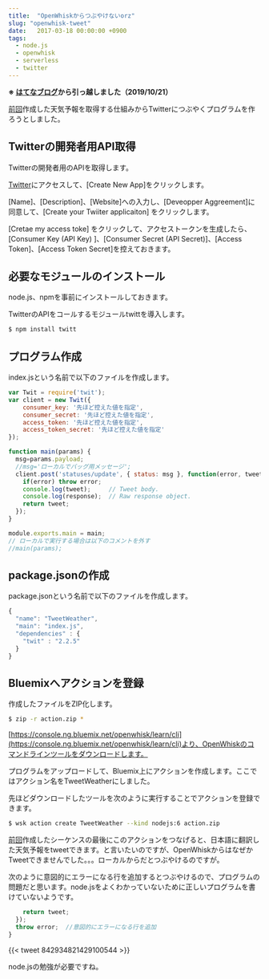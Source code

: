 ```yaml
---
title:  "OpenWhiskからつぶやけないorz"
slug: "openwhisk-tweet"
date:   2017-03-18 00:00:00 +0900
tags: 
  - node.js
  - openwhisk
  - serverless
  - twitter
---
```

**※ [はてなブログ](https://tatata.hatenablog.jp/entry/2017/03/18/121330)から引っ越しました（2019/10/21）**


[前回]作成した天気予報を取得する仕組みからTwitterにつぶやくプログラムを作ろうとしました。

## Twitterの開発者用API取得

Twitterの開発者用のAPIを取得します。

[Twitter](https://apps.twitter.com/)にアクセスして、[Create New App]をクリックします。

[Name]、[Description]、[Website]への入力し、[Deveopper Aggreement]に同意して、[Create your Twiiter applicaiton] をクリックします。

[Cretae my access toke] をクリックして、アクセストークンを生成したら、[Consumer Key (API Key) ]、[Consumer Secret (API Secret)]、[Access Token]、[Access Token Secret]を控えておきます。

## 必要なモジュールのインストール

node.js、npmを事前にインストールしておきます。

TwitterのAPIをコールするモジュールtwittを導入します。

```bash
$ npm install twitt
```

## プログラム作成

index.jsという名前で以下のファイルを作成します。

```javascript
var Twit = require('twit');
var client = new Twit({
    consumer_key: '先ほど控えた値を指定',
    consumer_secret: '先ほど控えた値を指定',
    access_token: '先ほど控えた値を指定',
    access_token_secret: '先ほど控えた値を指定'
});

function main(params) {
  msg=params.payload;
  //msg='ローカルでバッグ用メッセージ';
  client.post('statuses/update', { status: msg }, function(error, tweet, response) {
    if(error) throw error;
    console.log(tweet);     // Tweet body.
    console.log(response);  // Raw response object.
    return tweet;
  });
}

module.exports.main = main;
// ローカルで実行する場合は以下のコメントを外す
//main(params);
```

## package.jsonの作成

package.jsonという名前で以下のファイルを作成します。

```javascript
{
  "name": "TweetWeather",
  "main": "index.js",
  "dependencies" : {
    "twit" : "2.2.5"
  }
}
```

## Bluemixへアクションを登録

作成したファイルをZIP化します。

```bash
$ zip -r action.zip *
```

[https://console.ng.bluemix.net/openwhisk/learn/cli](https://console.ng.bluemix.net/openwhisk/learn/cli)より、OpenWhiskのコマンドラインツールをダウンロードします。

プログラムをアップロードして、Bluemix上にアクションを作成します。ここではアクション名をTweetWeatherにしました。

先ほどダウンロードしたツールを次のように実行することでアクションを登録できます。

```bash
$ wsk action create TweetWeather --kind nodejs:6 action.zip
```

[前回]作成したシーケンスの最後にこのアクションをつなげると、日本語に翻訳した天気予報をtweetできます。と言いたいのですが、OpenWhiskからはなぜかTweetできませんでした。。。ローカルからだとつぶやけるのですが。

次のように意図的にエラーになる行を追加するとつぶやけるので、プログラムの問題だと思います。node.jsをよくわかっていないために正しいプログラムを書けていないようです。

```javascript
    return tweet;
  });
  throw error;  //意図的にエラーになる行を追加
}
```

{{< tweet  842934821429100544 >}}

node.jsの勉強が必要ですね。

[前回]: /2017/03/06/open-whisk-weather-news
